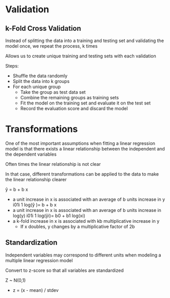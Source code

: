 # Validation
## k-Fold Cross Validation
Instead of splitting the data into a training and testing set and validating the model once, we repeat the process, k times

Allows us to create unique training and testing sets with each validation

Steps:
- Shuffle the data randomly
- Split the data into k groups
- For each unique group
    * Take the group as test data set
    * Combine the remaining groups as training sets
    * Fit the model on the training set and evaluate it on the test set
    * Record the evaluation score and discard the model
 
# Transformations
One of the most important assumptions when fitting a linear regression model is that there exists a linear relationship between the independent and the dependent variables

Often times the linear relationship is not clear

In that case, different transformations can be applied to the data to make the linear relationship
clearer

ŷ = b + b x 
- a unit increase in x is associated with an average of b units increase in y i01i 1
log(ŷ )= b + b x
- a unit increase in x is associated with an average of b units increase in log(y) i01i 1
log(ŷi)= b0 + b1 log(xi)
- a k-fold increase in x is associated with kb multiplicative increase in y
    * If x doubles, y changes by a multiplicative factor of 2b

## Standardization
Independent variables may correspond to different units when modeling a multiple linear regression model

Convert to z-score so that all variables are standardized

Z ~ N(0,1)
- z = (x - mean) / stdev 